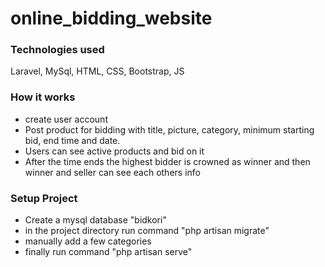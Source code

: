# online_bidding_website

### Technologies used
Laravel, MySql, HTML, CSS, Bootstrap, JS

### How it works
* create user account
* Post product for bidding with title, picture, category, minimum starting bid, end time and date.
* Users can see active products and bid on it
* After the time ends the highest bidder is crowned as winner and then winner and seller can see each others info


### Setup Project
* Create a mysql database "bidkori"
* in the project directory run command "php artisan migrate"
* manually add a few categories
* finally run command "php artisan serve"
